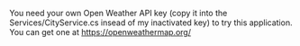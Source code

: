 You need your own Open Weather API key (copy it into the Services/CityService.cs insead of my inactivated key) to try this application.
You can get one at https://openweathermap.org/
